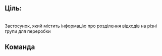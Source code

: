 ## Ціль:
<br /> Застосунок, який містить інформацію про розділення відходів на різні групи для переробки
## Команда

